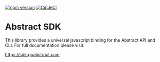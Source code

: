 [![npm version](https://badge.fury.io/abstract-sdk.svg)](https://badge.fury.io/js/abstract-sdk) [![CircleCI](https://circleci.com/gh/goabstract/abstract-sdk.svg?style=svg)](https://circleci.com/gh/goabstract/abstract-sdk)

# Abstract SDK

This library provides a universal javascript binding for the Abstract API and CLI. For full documentation please visit:

https://sdk.goabstract.com
